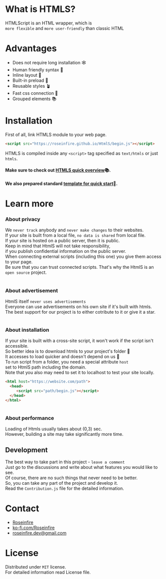 # What is HTMLS?
HTMLScript is an HTML wrapper, which is <br>
`more flexible` and `more user-friendly` than classic HTML <br>

# Advantages

* Does not require long installation 🕸 
* Human friendly syntax 🔎 
* Inline layout 📝 
* Built-in preload 🥽 
* Reusable styles 🪴 
* Fast css connection 🐇 
* Grouped elements 📚 
  
# Installation
First of all, link HTMLS module to your web page.
```HTML
<script src="https://roseinfire.github.io/HtmlS/begin.js"></script>
```
HTMLS is compiled inside any `<script>` tag specified as `text/htmls` or just `htmls`. <br>
#### Make sure to check out [HTMLS quick overview](QUICKOVERVIEW.md)📚.<br>
#### We also prepared standard [template for quick start](Form.html)🔨.

# Learn more 
### About privacy
We `never track` anybody and `never make changes` to their websites. <br>
If your site is built from a local file, `no data is shared` from local file. <br>
If your site is hosted on a public server, then it is public. <br>
Keep in mind that HtmlS will not take responsibility, <br>
if you publish confidential information on the public server. <br>
When connecting external scripts (including this one) you give them access to your page. <br>
Be sure that you can trust connected scripts. That's why the HtmlS is an `open source` project.
#
### About advertisement
HtmlS itself `never uses advertisements` <br>
Everyone can use advertisements on his own site if it's built with htmls. <br>
The best support for our project is to either cotribute to it or give it a star. <br>
#
### About installation
If your site is built with a cross-site script, it won't work if the script isn't accessible. <br>
So better idea is to download htmls to your project's folder 📩 <br>
It accesses to load quicker and doesn't depend on us 🚀 <br>
To run script from a folder, you need a special attribute `host`<br>
set to HtmlS path including the domain. <br>
Note that you also may need to set it to localhost to test your site locally.
```HTML
<html host="https://website.com/path">
  <head>
     <script src="path/begin.js"></script>
  </head>
</html>
```
#
### About performance
Loading of Htmls usually takes about (0,3) sec. <br>
However, building a site may take significantly more time.
## Development
The best way to take part in this project - `leave a comment` <br>
Just go to the discussions and write about what features you would like to see. <br>
Of course, there are no such things that never need to be better. <br>
So, you can take any part of the project and develop it. <br>
Read the `Contribution.js` file for the detailed information.
#
# Contact
* [Roseinfire](https://github.com/Roseinfire)
* [ko-fi.com/Roseinfire](https://ko-fi.com/roseinfire)
* roseinfire.dev@gmail.com

# License
Distributed under `MIT` license.<br>
For detailed information read License file.

